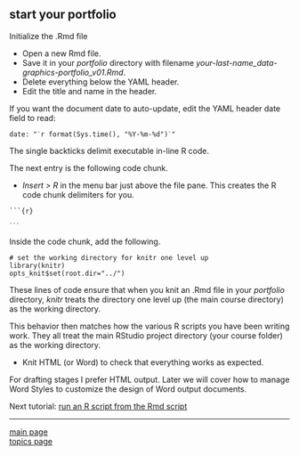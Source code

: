 
start your portfolio
--------------------

Initialize the .Rmd file

-   Open a new Rmd file.
-   Save it in your *portfolio* directory with filename *your-last-name\_data-graphics-portfolio\_v01.Rmd*.
-   Delete everything below the YAML header.
-   Edit the title and name in the header.

If you want the document date to auto-update, edit the YAML header date field to read:

<pre class="r"><code>date: "<code>`</code>r format(Sys.time(), "%Y-%m-%d")<code>`</code>"</code></pre>
The single backticks delimit executable in-line R code.

The next entry is the following code chunk.

-   *Insert &gt; R* in the menu bar just above the file pane. This creates the R code chunk delimiters for you.

<pre class="markdown"><code>```{r}

<code>```</code></code></pre>
Inside the code chunk, add the following.

    # set the working directory for knitr one level up
    library(knitr) 
    opts_knit$set(root.dir="../") 

These lines of code ensure that when you knit an .Rmd file in your *portfolio* directory, *knitr* treats the directory one level up (the main course directory) as the working directory.

This behavior then matches how the various R scripts you have been writing work. They all treat the main RStudio project directory (your course folder) as the working directory.

-   Knit HTML (or Word) to check that everything works as expected.

For drafting stages I prefer HTML output. Later we will cover how to manage Word Styles to customize the design of Word output documents.

Next tutorial: [run an R script from the Rmd script](tut-0605_rmd-run-r.md)

------------------------------------------------------------------------

[main page](../README.md)<br> [topics page](../README-by-topic.md)

